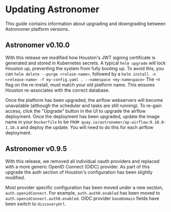 # Updating Astronomer
This guide contains information about upgrading and downgrading between Astronomer platform versions.

## Astronomer v0.10.0
With this release we modified how Houston's JWT signing certificate is generated and stored in Kubernetes secrets. A typical `helm upgrade` will lock Houston up, preventing the system from fully booting up. To avoid this, you can `helm delete --purge <relase-name>`, followed by a `helm install -n <release-name> -f my-config.yaml . --namespace <my-namespace>` The -n flag on the re-install, must match your old platform name. This ensures Houston re-associates with the correct database.

Once the platform has been upgraded, the airflow webservers will become unavailable (although the scheduler and tasks are still running). To re-gain access, click the "Upgrade" button in the UI to upgrade the airflow deployment. Once the deployment has been upgraded, update the image name in your `Dockerfile` to be `FROM quay.io/astronomer/ap-airflow:0.10.0-1.10.4` and deploy the update. You will need to do this for each airflow deployment.

## Astronomer v0.9.5
With this release, we removed all individual oauth providers and replaced with a more generic OpenID Connect (OIDC) provider. As part of this upgrade the auth section of Houston's configuration has been slightly modified.

Most provider specific configuration has been moved under a new section, `auth.openidConnect`. For example, `auth.auth0.enabled` has been moved to `auth.openidConnect.auth0.enabled`. OIDC provider `baseDomain` fields have been switch to `discoveryUrl`.
